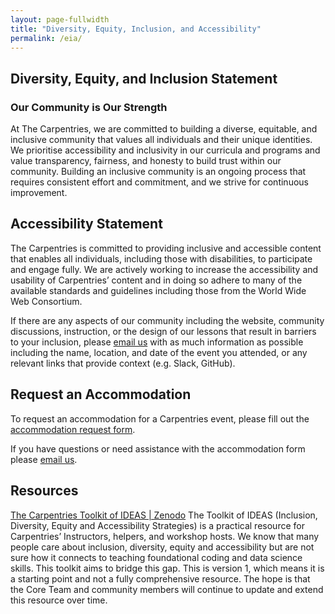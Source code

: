 ```yaml
---
layout: page-fullwidth
title: "Diversity, Equity, Inclusion, and Accessibility"
permalink: /eia/
---
```


## Diversity, Equity, and Inclusion Statement 

### Our Community is Our Strength
At The Carpentries, we are committed to building a diverse, equitable, and inclusive community that values all individuals and their unique identities. We prioritise accessibility and inclusivity in our curricula and programs and value transparency, fairness, and honesty to build trust within our community. Building an inclusive community is an ongoing process that requires consistent effort and commitment, and we strive for continuous improvement.

## Accessibility Statement 

The Carpentries is committed to providing inclusive and accessible content that enables all individuals, including those with disabilities, to participate and engage fully. We are actively working to increase the accessibility and usability of Carpentries’ content and in doing so adhere to many of the available standards and guidelines including those from the World Wide Web Consortium. 

If there are any aspects of our community including the website, community discussions, instruction, or the design of our lessons that result in barriers to your inclusion, please [email us](mailto:{{site.contact}}) with as much information as possible including the name, location, and date of the event you attended, or any relevant links that provide context (e.g. Slack, GitHub). 


## Request an Accommodation 

To request an accommodation for a Carpentries event, please fill out the [accommodation request form](https://carpentries.typeform.com/to/B2OSYaD0). 

If you have questions or need assistance with the accommodation form please [email us](mailto:{{site.contact}}). 


## Resources 

[The Carpentries Toolkit of IDEAS | Zenodo](https://zenodo.org/record/7041935#.Y--_MWnMJD9)
The Toolkit of IDEAS (Inclusion, Diversity, Equity and Accessibility Strategies) is a practical resource for Carpentries’ Instructors, helpers, and workshop hosts. We know that many people care about inclusion, diversity, equity and accessibility but are not sure how it connects to teaching foundational coding and data science skills. This toolkit aims to bridge this gap. This is version 1, which means it is a starting point and not a fully comprehensive resource. The hope is that the Core Team and community members will continue to update and extend this resource over time.
